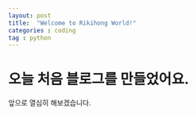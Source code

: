 ```yaml
---
layout: post
title:  "Welcome to Rikihong World!"
categories : coding
tag : python
---
```


# 오늘 처음 블로그를 만들었어요.

앞으로 열심히 해보겠습니다.
